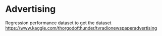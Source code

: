 # Advertising
Regression performance dataset
to get the dataset https://www.kaggle.com/thorgodofthunder/tvradionewspaperadvertising
